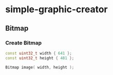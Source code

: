 # simple-graphic-creator

## Bitmap

### Create Bitmap

```cpp
const uint32_t width { 641 };
const uint32_t height { 481 };

Bitmap image( width, height );
```